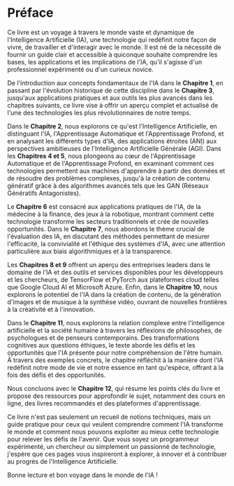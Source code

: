 # Préface

Ce livre est un voyage à travers le monde vaste et dynamique de l'Intelligence Artificielle (IA), une technologie qui redéfinit notre façon de vivre, de travailler et d'interagir avec le monde. Il est né de la nécessité de fournir un guide clair et accessible à quiconque souhaite comprendre les bases, les applications et les implications de l'IA, qu'il s'agisse d'un professionnel expérimenté ou d'un curieux novice.

De l'introduction aux concepts fondamentaux de l'IA dans le **Chapitre 1**, en passant par l'évolution historique de cette discipline dans le **Chapitre 3**, jusqu'aux applications pratiques et aux outils les plus avancés dans les chapitres suivants, ce livre vise à offrir un aperçu complet et actualisé de l'une des technologies les plus révolutionnaires de notre temps.

Dans le **Chapitre 2**, nous explorons ce qu'est l'Intelligence Artificielle, en distinguant l'IA, l'Apprentissage Automatique et l'Apprentissage Profond, et en analysant les différents types d'IA, des applications étroites (ANI) aux perspectives ambitieuses de l'Intelligence Artificielle Générale (AGI). Dans les **Chapitres 4 et 5**, nous plongeons au cœur de l'Apprentissage Automatique et de l'Apprentissage Profond, en examinant comment ces technologies permettent aux machines d'apprendre à partir des données et de résoudre des problèmes complexes, jusqu'à la création de contenu génératif grâce à des algorithmes avancés tels que les GAN (Réseaux Génératifs Antagonistes).

Le **Chapitre 6** est consacré aux applications pratiques de l'IA, de la médecine à la finance, des jeux à la robotique, montrant comment cette technologie transforme les secteurs traditionnels et crée de nouvelles opportunités. Dans le **Chapitre 7**, nous abordons le thème crucial de l'évaluation des IA, en discutant des méthodes permettant de mesurer l'efficacité, la convivialité et l'éthique des systèmes d'IA, avec une attention particulière aux biais algorithmiques et à la transparence.

Les **Chapitres 8 et 9** offrent un aperçu des entreprises leaders dans le domaine de l'IA et des outils et services disponibles pour les développeurs et les chercheurs, de TensorFlow et PyTorch aux plateformes cloud telles que Google Cloud AI et Microsoft Azure. Enfin, dans le **Chapitre 10**, nous explorons le potentiel de l'IA dans la création de contenu, de la génération d'images et de musique à la synthèse vidéo, ouvrant de nouvelles frontières à la créativité et à l'innovation.

Dans le **Chapitre 11**, nous explorons la relation complexe entre l'intelligence artificielle et la société humaine à travers les réflexions de philosophes, de psychologues et de penseurs contemporains. Des transformations cognitives aux questions éthiques, le texte aborde les défis et les opportunités que l'IA présente pour notre compréhension de l'être humain. À travers des exemples concrets, le chapitre réfléchit à la manière dont l'IA redéfinit notre mode de vie et notre essence en tant qu'espèce, offrant à la fois des défis et des opportunités.

Nous concluons avec le **Chapitre 12**, qui résume les points clés du livre et propose des ressources pour approfondir le sujet, notamment des cours en ligne, des livres recommandés et des plateformes d'apprentissage.

Ce livre n'est pas seulement un recueil de notions techniques, mais un guide pratique pour ceux qui veulent comprendre comment l'IA transforme le monde et comment nous pouvons exploiter au mieux cette technologie pour relever les défis de l'avenir. Que vous soyez un programmeur expérimenté, un chercheur ou simplement un passionné de technologie, j'espère que ces pages vous inspireront à explorer, à innover et à contribuer au progrès de l'Intelligence Artificielle.

Bonne lecture et bon voyage dans le monde de l'IA !
